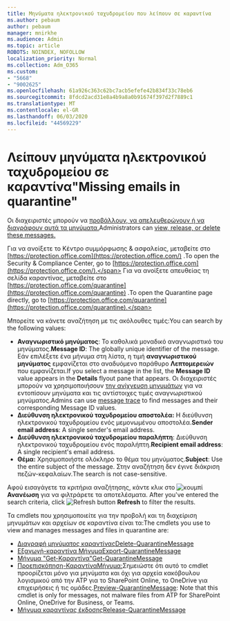 ```yaml
---
title: Μηνύματα ηλεκτρονικού ταχυδρομείου που λείπουν σε καραντίνα
ms.author: pebaum
author: pebaum
manager: mnirkhe
ms.audience: Admin
ms.topic: article
ROBOTS: NOINDEX, NOFOLLOW
localization_priority: Normal
ms.collection: Adm_O365
ms.custom:
- "5668"
- "9002625"
ms.openlocfilehash: 61a926c363c62bc7acb5efefe42b834f33c78eb6
ms.sourcegitcommit: 8fdcd2acd31e8a4b9a8a0b91674f397d2f7889c1
ms.translationtype: MT
ms.contentlocale: el-GR
ms.lasthandoff: 06/03/2020
ms.locfileid: "44569229"
---
```

# <a name="missing-emails-in-quarantine"></a><span data-ttu-id="c08c5-102">Λείπουν μηνύματα ηλεκτρονικού ταχυδρομείου σε καραντίνα"</span><span class="sxs-lookup"><span data-stu-id="c08c5-102">Missing emails in quarantine"</span></span>

<span data-ttu-id="c08c5-103">Οι διαχειριστές μπορούν να [προβάλλουν, να απελευθερώνουν ή να διαγράφουν αυτά τα μηνύματα.](https://docs.microsoft.com/microsoft-365/security/office-365-security/manage-quarantined-messages-and-files?view=o365-worldwide)</span><span class="sxs-lookup"><span data-stu-id="c08c5-103">Administrators can [view, release, or delete these messages.](https://docs.microsoft.com/microsoft-365/security/office-365-security/manage-quarantined-messages-and-files?view=o365-worldwide)</span></span>

<span data-ttu-id="c08c5-104">Για να ανοίξετε το Κέντρο συμμόρφωσης & ασφαλείας, μεταβείτε στο [https://protection.office.com](https://protection.office.com/) .</span><span class="sxs-lookup"><span data-stu-id="c08c5-104">To open the Security & Compliance Center, go to [https://protection.office.com](https://protection.office.com/).</span></span> <span data-ttu-id="c08c5-105">Για να ανοίξετε απευθείας τη σελίδα καραντίνας, μεταβείτε στο [https://protection.office.com/quarantine](https://protection.office.com/quarantine) .</span><span class="sxs-lookup"><span data-stu-id="c08c5-105">To open the Quarantine page directly, go to [https://protection.office.com/quarantine](https://protection.office.com/quarantine).</span></span>  

<span data-ttu-id="c08c5-106">Μπορείτε να κάνετε αναζήτηση με τις ακόλουθες τιμές:</span><span class="sxs-lookup"><span data-stu-id="c08c5-106">You can search by the following values:</span></span>  

- <span data-ttu-id="c08c5-107">**Αναγνωριστικό μηνύματος**: Το καθολικά μοναδικό αναγνωριστικό του μηνύματος.</span><span class="sxs-lookup"><span data-stu-id="c08c5-107">**Message ID**: The globally unique identifier of the message.</span></span> <span data-ttu-id="c08c5-108">Εάν επιλέξετε ένα μήνυμα στη λίστα, η τιμή **αναγνωριστικού μηνύματος** εμφανίζεται στο αναδυόμενο παράθυρο **Λεπτομερειών** που εμφανίζεται.</span><span class="sxs-lookup"><span data-stu-id="c08c5-108">If you select a message in the list, the  **Message ID**  value appears in the  **Details**  flyout pane that appears.</span></span> <span data-ttu-id="c08c5-109">Οι διαχειριστές μπορούν να χρησιμοποιήσουν [την ανίχνευση μηνυμάτων](https://docs.microsoft.com/microsoft-365/security/office-365-security/message-trace-scc?view=o365-worldwide) για να εντοπίσουν μηνύματα και τις αντίστοιχες τιμές αναγνωριστικού μηνύματος.</span><span class="sxs-lookup"><span data-stu-id="c08c5-109">Admins can use [message trace](https://docs.microsoft.com/microsoft-365/security/office-365-security/message-trace-scc?view=o365-worldwide) to find messages and their corresponding Message ID values.</span></span>
- <span data-ttu-id="c08c5-110">**Διεύθυνση ηλεκτρονικού ταχυδρομείου αποστολέα:** Η διεύθυνση ηλεκτρονικού ταχυδρομείου ενός μεμονωμένου αποστολέα.</span><span class="sxs-lookup"><span data-stu-id="c08c5-110">**Sender email address**: A single sender's email address.</span></span>
- <span data-ttu-id="c08c5-111">**Διεύθυνση ηλεκτρονικού ταχυδρομείου παραλήπτη**: Διεύθυνση ηλεκτρονικού ταχυδρομείου ενός παραλήπτη.</span><span class="sxs-lookup"><span data-stu-id="c08c5-111">**Recipient email address**: A single recipient's email address.</span></span>
- <span data-ttu-id="c08c5-112">**Θέμα:** Χρησιμοποιήστε ολόκληρο το θέμα του μηνύματος.</span><span class="sxs-lookup"><span data-stu-id="c08c5-112">**Subject**: Use the entire subject of the message.</span></span> <span data-ttu-id="c08c5-113">Στην αναζήτηση δεν έγινε διάκριση πεζών-κεφαλαίων.</span><span class="sxs-lookup"><span data-stu-id="c08c5-113">The search is not case-sensitive.</span></span>

<span data-ttu-id="c08c5-114">Αφού εισαγάγετε τα κριτήρια αναζήτησης, κάντε κλικ στο ![ κουμπί ](https://docs.microsoft.com/microsoft-365/media/scc-quarantine-refresh.png?view=o365-worldwide) **Ανανέωση** για να φιλτράρετε τα αποτελέσματα.  </span><span class="sxs-lookup"><span data-stu-id="c08c5-114">After you've entered the search criteria, click  ![Refresh button](https://docs.microsoft.com/microsoft-365/media/scc-quarantine-refresh.png?view=o365-worldwide)  **Refresh**  to filter the results.</span></span>

<span data-ttu-id="c08c5-115">Τα cmdlets που χρησιμοποιείτε για την προβολή και τη διαχείριση μηνυμάτων και αρχείων σε καραντίνα είναι τα:</span><span class="sxs-lookup"><span data-stu-id="c08c5-115">The cmdlets you use to view and manages messages and files in quarantine are:</span></span>
- [<span data-ttu-id="c08c5-116">Διαγραφή μηνύματος καραντίνας</span><span class="sxs-lookup"><span data-stu-id="c08c5-116">Delete-QuarantineMessage</span></span>](https://docs.microsoft.com/powershell/module/exchange/delete-quarantinemessage)
- [<span data-ttu-id="c08c5-117">Εξαγωγή-καραντίνα Μήνυμα</span><span class="sxs-lookup"><span data-stu-id="c08c5-117">Export-QuarantineMessage</span></span>](https://docs.microsoft.com/powershell/module/exchange/export-quarantinemessage)
- [<span data-ttu-id="c08c5-118">Μήνυμα "Get-Καραντίνα"</span><span class="sxs-lookup"><span data-stu-id="c08c5-118">Get-QuarantineMessage</span></span>](https://docs.microsoft.com/powershell/module/exchange/get-quarantinemessage)
- <span data-ttu-id="c08c5-119">[Προεπισκόπηση-ΚαραντίναΜήνυμα:](https://docs.microsoft.com/powershell/module/exchange/preview-quarantinemessage)Σημειώστε ότι αυτό το cmdlet προορίζεται μόνο για μηνύματα και όχι για αρχεία κακόβουλου λογισμικού από την ATP για το SharePoint Online, το OneDrive για επιχειρήσεις ή τις ομάδες.</span><span class="sxs-lookup"><span data-stu-id="c08c5-119">[Preview-QuarantineMessage](https://docs.microsoft.com/powershell/module/exchange/preview-quarantinemessage): Note that this cmdlet is only for messages, not malware files from ATP for SharePoint Online, OneDrive for Business, or Teams.</span></span>
- [<span data-ttu-id="c08c5-120">Μήνυμα καραντίνας έκδοσης</span><span class="sxs-lookup"><span data-stu-id="c08c5-120">Release-QuarantineMessage</span></span>](https://docs.microsoft.com/powershell/module/exchange/release-quarantinemessage)